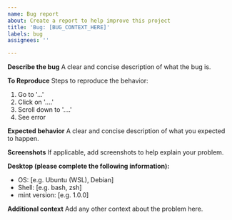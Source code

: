 ```yaml
---
name: Bug report
about: Create a report to help improve this project
title: 'Bug: [BUG_CONTEXT_HERE]'
labels: bug
assignees: ''

---
```


**Describe the bug**
A clear and concise description of what the bug is.

**To Reproduce**
Steps to reproduce the behavior:
1. Go to '...'
2. Click on '....'
3. Scroll down to '....'
4. See error

**Expected behavior**
A clear and concise description of what you expected to happen.

**Screenshots**
If applicable, add screenshots to help explain your problem.

**Desktop (please complete the following information):**
 - OS: [e.g. Ubuntu (WSL), Debian]
 - Shell: [e.g. bash, zsh]
 - mint version: [e.g. 1.0.0]

**Additional context**
Add any other context about the problem here.
